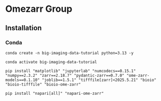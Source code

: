 # Omezarr Group

## Installation

### Conda

```shell
conda create -n big-imaging-data-tutorial python=3.13 -y
```

```shell
conda activate big-imaging-data-tutorial
```

```shell
pip install "matplotlib" "jupyterlab" "numcodecs==0.15.1" "numpy==2.3.2" "zarr==2.18.7" "pydantic-zarr==0.7.0" "ome-zarr-models==0.1.10" "joblib==1.5.1" "tifffile[zarr]<2025.5.21" "bioio" "bioio-tifffile" "bioio-ome-zarr"
```

```shell
pip install "napari[all]" "napari-ome-zarr"
```
